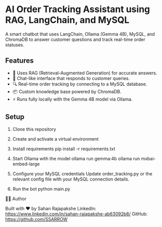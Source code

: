 # AI Order Tracking Assistant using RAG, LangChain, and MySQL


A smart chatbot that uses LangChain, Ollama (Gemma 4B), MySQL, and ChromaDB to answer customer questions and track real-time order statuses.

## Features
- 🧠 Uses RAG (Retrieval-Augmented Generation) for accurate answers.
- 💬 Chat-like interface that responds to customer queries.
- 🔍 Real-time order tracking by connecting to a MySQL database.
- 📦 Custom knowledge base powered by ChromaDB.
- ⚡ Runs fully locally with the Gemma 4B model via Ollama.

## Setup
1. Clone this repository

2. Create and activate a virtual environment

3. Install requirements
   pip install -r requirements.txt

4. Start Ollama with the model
   ollama run gemma:4b
   ollama run mxbai-embed-large

6. Configure your MySQL credentials
   Update order_tracking.py or the relevant config file with your MySQL connection details.

7. Run the bot
   python main.py


👨‍💻 Author

Built with ❤️ by Sahan  Rajapakshe 
LinkedIn: https://www.linkedin.com/in/sahan-rajapakshe-ab63092b8/ 
GitHub: https://github.com/SSARROW
